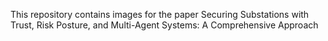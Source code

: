This repository contains images for the paper Securing Substations with Trust, Risk Posture, and Multi-Agent Systems: A Comprehensive Approach
